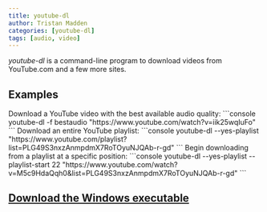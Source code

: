 ```yaml
---
title: youtube-dl
author: Tristan Madden
categories: [youtube-dl]
tags: [audio, video]
---
```

<i>youtube-dl</i> is a command-line program to download videos from YouTube.com and a few more sites.
<h2>Examples</h2>
Download a YouTube video with the best available audio quality:
```console
youtube-dl -f bestaudio "https://www.youtube.com/watch?v=iik25wqIuFo"
```
Download an entire YouTube playlist:
```console
youtube-dl --yes-playlist "https://www.youtube.com/playlist?list=PLG49S3nxzAnmpdmX7RoTOyuNJQAb-r-gd"
```
Begin downloading from a playlist at a specific position:
```console
youtube-dl --yes-playlist --playlist-start 22 "https://www.youtube.com/watch?v=M5c9HdaQqh0&list=PLG49S3nxzAnmpdmX7RoTOyuNJQAb-r-gd"
```
<h2><a href="https://yt-dl.org/latest/youtube-dl.exe">Download the Windows executable</a></h2>